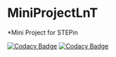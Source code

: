 # MiniProjectLnT
*Mini Project for STEPin

[![Codacy Badge](https://api.codacy.com/project/badge/Grade/9a09ea0296474c01b3ad9a8cb54d4379)](https://app.codacy.com/gh/manish04-mu/MiniProjectLnT?utm_source=github.com&utm_medium=referral&utm_content=manish04-mu/MiniProjectLnT&utm_campaign=Badge_Grade_Settings)
[![Codacy Badge](https://app.codacy.com/project/badge/Grade/d9556bb409fa4f1eac692a4ef9b130aa)](https://www.codacy.com/gh/manish04-mu/MiniProjectLnT/dashboard?utm_source=github.com&amp;utm_medium=referral&amp;utm_content=manish04-mu/MiniProjectLnT&amp;utm_campaign=Badge_Grade)
